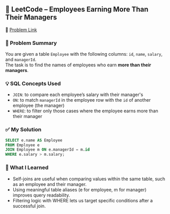 ## 🧠 LeetCode – Employees Earning More Than Their Managers  
🔗 [Problem Link](https://leetcode.com/problems/employees-earning-more-than-their-managers)

### 📌 Problem Summary  
You are given a table `Employee` with the following columns: `id`, `name`, `salary`, and `managerId`.  
The task is to find the names of employees who earn **more than their managers**.

### 💡 SQL Concepts Used  
- `JOIN`: to compare each employee’s salary with their manager's  
- `ON`: to match `managerId` in the employee row with the `id` of another employee (the manager)  
- `WHERE`: to filter only those cases where the employee earns more than their manager

### ✅ My Solution  
```sql
SELECT e.name AS Employee
FROM Employee e
JOIN Employee m ON e.managerId = m.id
WHERE e.salary > m.salary;
```
### 💬 What I Learned
- Self-joins are useful when comparing values within the same table, such as an employee and their manager.
- Using meaningful table aliases (e for employee, m for manager) improves query readability.
- Filtering logic with WHERE lets us target specific conditions after a successful join.

